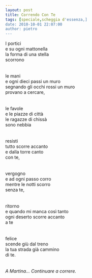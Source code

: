 ```yaml
---
layout: post
title: Correndo Con Te
tags: [speciale,scheggia d'essenza,]
date: 2010-10-01 22:07:00
author: pietro
---
```

I portici<br/>e su ogni mattonella<br/>la forma di una stella<br/>scorrono<br/><br/><br/>le mani<br/>e ogni dieci passi un muro<br/>segnando gli occhi rossi un muro<br/>provano a cercare,<br/><br/><br/>le favole<br/>e le piazze di città<br/>le ragazze di chissà<br/>sono nebbia<br/><br/><br/>resisti<br/>tutto scorre accanto<br/>e dalla torre canto<br/>con te,<br/><br/><br/>vergogno<br/>e ad ogni passo corro<br/>mentre le notti scorro<br/>senza te,<br/><br/><br/>ritorno<br/>e quando mi manca così tanto<br/>ogni deserto scorre accanto<br/>a te<br/><br/><br/>felice<br/>scende giù dal treno<br/>la tua strada già cammino<br/>di te.<br/><br/><br/><i>A Martina... Continuare a correre.</i><br/>
